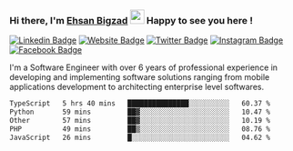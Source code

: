### Hi there, I'm <a href="https://ehsanbigzad.com" target="_blank">Ehsan Bigzad</a> <img src="https://media.giphy.com/media/hvRJCLFzcasrR4ia7z/giphy.gif" width="25px" height="25px"> Happy to see you here !

[![Linkedin Badge](https://img.shields.io/badge/-LinkedIn-0e76a8?style=flat-square&logo=Linkedin&logoColor=white)](https://linkedin.com/in/EhsanBigzad)
[![Website Badge](https://img.shields.io/badge/Website-3b5998?style=flat-square&logo=google-chrome&logoColor=white)](https://ehsanbigzad.com)
[![Twitter Badge](https://img.shields.io/badge/-Twitter-00acee?style=flat-square&logo=Twitter&logoColor=white)](https://twitter.com/EhsanBigzad)
[![Instagram Badge](https://img.shields.io/badge/-Instagram-e4405f?style=flat-square&logo=Instagram&logoColor=white)](https://instagram.com/ehsanbigzad/)
[![Facebook Badge](https://img.shields.io/badge/-Facebook-0088cc?style=flat-square&logo=Facebook&logoColor=white)](https://facebook.com/EhsanBigzad7)

I'm a Software Engineer with over 6 years of professional experience
in developing and implementing software solutions ranging from mobile applications development to architecting enterprise level softwares.

<!--START_SECTION:waka-->

```txt
TypeScript   5 hrs 40 mins   ███████████████░░░░░░░░░░   60.37 %
Python       59 mins         ██▓░░░░░░░░░░░░░░░░░░░░░░   10.47 %
Other        57 mins         ██▓░░░░░░░░░░░░░░░░░░░░░░   10.19 %
PHP          49 mins         ██▒░░░░░░░░░░░░░░░░░░░░░░   08.76 %
JavaScript   26 mins         █░░░░░░░░░░░░░░░░░░░░░░░░   04.62 %
```

<!--END_SECTION:waka-->
